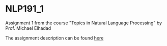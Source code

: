 # NLP191_1
Assignment 1 from the course "Topics in Natural Language Processing" by Prof. Michael Elhadad

The assignment description can be found [here](https://www.cs.bgu.ac.il/~elhadad/nlp19/hw1.html)
